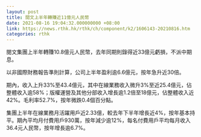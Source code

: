 ```yaml
---
layout: post
title: 閱文上半年轉賺近11億元人民幣
date: 2021-08-16 19:04:32.000000000 +08:00
link: https://news.rthk.hk/rthk/ch/component/k2/1606143-20210816.htm
categories: rthk
---
```


閱文集團上半年轉賺10.8億元人民幣，去年同期則錄得近33億元虧損，不派中期息。

以非國際財務報告準則計算，公司上半年盈利逾6.6億元，按年急升近30倍。

期內，收入上升33%至43.4億元，其中在線業務收入微升3%至近25.4億元，佔整體收入逾58%；版權運營及其他分部收入增長逾1.2倍至18億元，佔整體收入近42%。毛利率52.7%，按年微跌0.4個百分點。

集團上半年在線業務月活躍用戶近2.33億，較去年下半年增長近4%，按年基本持平。期內平均月付費用戶930萬，按年減少逾12%，每名付費用戶平均每月收入36.4元人民幣，按年增長逾6.7%。
